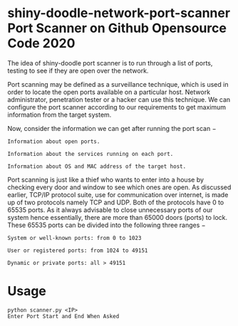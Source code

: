 # shiny-doodle-network-port-scanner Port Scanner on Github Opensource Code 2020
The idea of shiny-doodle port scanner is to run through a list of ports, testing to see if they are open over the network.

Port scanning may be defined as a surveillance technique, which is used in order to locate the open ports available on a particular host. Network administrator, penetration tester or a hacker can use this technique. We can configure the port scanner according to our requirements to get maximum information from the target system.

Now, consider the information we can get after running the port scan −

    Information about open ports.

    Information about the services running on each port.

    Information about OS and MAC address of the target host.

Port scanning is just like a thief who wants to enter into a house by checking every door and window to see which ones are open. As discussed earlier, TCP/IP protocol suite, use for communication over internet, is made up of two protocols namely TCP and UDP. Both of the protocols have 0 to 65535 ports. As it always advisable to close unnecessary ports of our system hence essentially, there are more than 65000 doors (ports) to lock. These 65535 ports can be divided into the following three ranges −

    System or well-known ports: from 0 to 1023

    User or registered ports: from 1024 to 49151

    Dynamic or private ports: all > 49151

# Usage
    python scanner.py <IP>
    Enter Port Start and End When Asked

